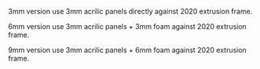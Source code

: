 3mm version use 3mm acrilic panels directly against 2020 extrusion frame.  

6mm version use 3mm acrilic panels + 3mm foam against 2020 extrusion frame.

9mm version use 3mm acrilic panels + 6mm foam against 2020 extrusion frame.
